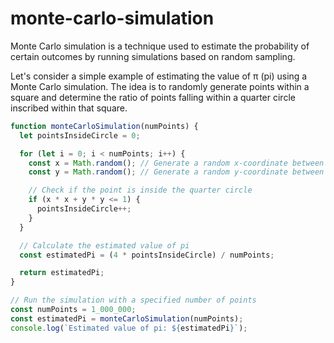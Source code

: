# monte-carlo-simulation

Monte Carlo simulation is a technique used to estimate the probability of certain outcomes by running simulations based on random sampling.

Let's consider a simple example of estimating the value of π (pi) using a Monte Carlo simulation. The idea is to randomly generate points within a square and determine the ratio of points falling within a quarter circle inscribed within that square.

```js
function monteCarloSimulation(numPoints) {
  let pointsInsideCircle = 0;

  for (let i = 0; i < numPoints; i++) {
    const x = Math.random(); // Generate a random x-coordinate between 0 and 1
    const y = Math.random(); // Generate a random y-coordinate between 0 and 1

    // Check if the point is inside the quarter circle
    if (x * x + y * y <= 1) {
      pointsInsideCircle++;
    }
  }

  // Calculate the estimated value of pi
  const estimatedPi = (4 * pointsInsideCircle) / numPoints;

  return estimatedPi;
}

// Run the simulation with a specified number of points
const numPoints = 1_000_000;
const estimatedPi = monteCarloSimulation(numPoints);
console.log(`Estimated value of pi: ${estimatedPi}`);
```
